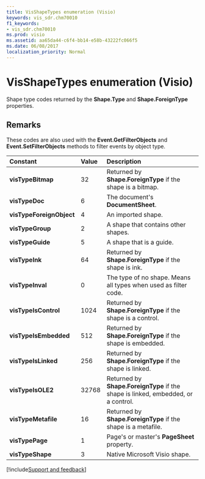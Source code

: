```yaml
---
title: VisShapeTypes enumeration (Visio)
keywords: vis_sdr.chm70010
f1_keywords:
- vis_sdr.chm70010
ms.prod: visio
ms.assetid: aa65da44-c6f4-bb14-e58b-43222fc066f5
ms.date: 06/08/2017
localization_priority: Normal
---
```



# VisShapeTypes enumeration (Visio)

Shape type codes returned by the  **Shape.Type** and **Shape.ForeignType** properties.


## Remarks

These codes are also used with the  **Event.GetFilterObjects** and **Event.SetFilterObjects** methods to filter events by object type.



|Constant|Value|Description|
|:-----|:-----|:-----|
| **visTypeBitmap**|32|Returned by  **Shape.ForeignType** if the shape is a bitmap.|
| **visTypeDoc**|6|The document's  **DocumentSheet**.|
| **visTypeForeignObject**|4|An imported shape.|
| **visTypeGroup**|2|A shape that contains other shapes.|
| **visTypeGuide**|5|A shape that is a guide.|
| **visTypeInk**|64|Returned by  **Shape.ForeignType** if the shape is ink.|
| **visTypeInval**|0|The type of no shape. Means all types when used as filter code.|
| **visTypeIsControl**|1024|Returned by  **Shape.ForeignType** if the shape is a control.|
| **visTypeIsEmbedded**|512|Returned by  **Shape.ForeignType** if the shape is embedded.|
| **visTypeIsLinked**|256|Returned by  **Shape.ForeignType** if the shape is linked.|
| **visTypeIsOLE2**|32768|Returned by  **Shape.ForeignType** if the shape is linked, embedded, or a control.|
| **visTypeMetafile**|16|Returned by  **Shape.ForeignType** if the shape is a metafile.|
| **visTypePage**|1|Page's or master's  **PageSheet** property.|
| **visTypeShape**|3|Native Microsoft Visio shape.|

[!include[Support and feedback](~/includes/feedback-boilerplate.md)]